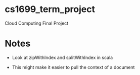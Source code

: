 # cs1699_term_project
Cloud Computing Final Project

# Notes

* Look at zipWithIndex and splitWithIndex
  in scala

* This might make it easier to pull the 
  context of a document
